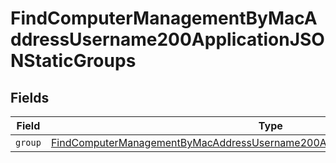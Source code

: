 # FindComputerManagementByMacAddressUsername200ApplicationJSONStaticGroups


## Fields

| Field                                                                                                                                                                                     | Type                                                                                                                                                                                      | Required                                                                                                                                                                                  | Description                                                                                                                                                                               |
| ----------------------------------------------------------------------------------------------------------------------------------------------------------------------------------------- | ----------------------------------------------------------------------------------------------------------------------------------------------------------------------------------------- | ----------------------------------------------------------------------------------------------------------------------------------------------------------------------------------------- | ----------------------------------------------------------------------------------------------------------------------------------------------------------------------------------------- |
| `group`                                                                                                                                                                                   | [FindComputerManagementByMacAddressUsername200ApplicationJSONStaticGroupsGroup](../../models/operations/findcomputermanagementbymacaddressusername200applicationjsonstaticgroupsgroup.md) | :heavy_minus_sign:                                                                                                                                                                        | N/A                                                                                                                                                                                       |